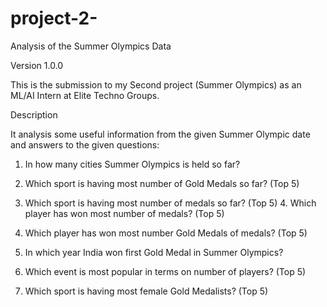 # project-2-
Analysis of the Summer Olympics Data

Version 1.0.0

This is the submission to my Second project (Summer Olympics) as an ML/AI Intern at Elite Techno Groups.

Description

It analysis some useful information from the given Summer Olympic date and answers to the given questions:

1. In how many cities Summer Olympics is held so far?

2. Which sport is having most number of Gold Medals so far? (Top 5)

3. Which sport is having most number of medals so far? (Top 5) 4. Which player has won most number of medals? (Top 5)

5. Which player has won most number Gold Medals of medals? (Top 5)

6. In which year India won first Gold Medal in Summer Olympics?

7. Which event is most popular in terms on number of players? (Top 5)

8. Which sport is having most female Gold Medalists? (Top 5)
